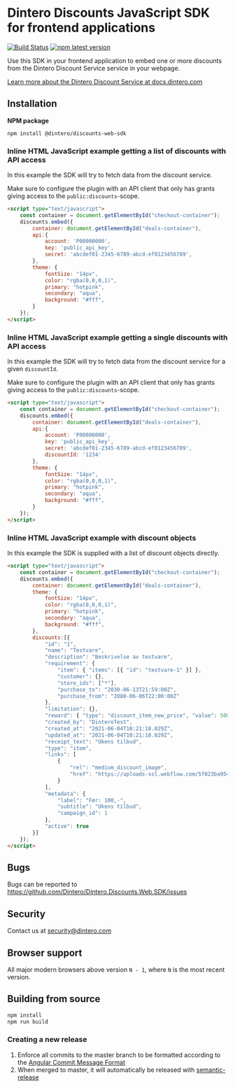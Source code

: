 # Dintero Discounts JavaScript SDK for frontend applications

[![Build Status](https://github.com/dintero/Dintero.Discounts.Web.SDK/workflows/CI/badge.svg)](https://github.com/dintero/Dintero.Discounts.Web.SDK/actions?query=workflow%3ACI+branch%3Amaster) [![npm latest version](https://img.shields.io/npm/v/@dintero/discounts-web-sdk/latest.svg)](https://www.npmjs.com/package/@dintero/discounts-web-sdk)

Use this SDK in your frontend application to embed one or more discounts from the Dintero Discount Service service in your webpage.

[Learn more about the Dintero Discount Service at docs.dintero.com](https://docs.dintero.com/docs/discount-service/)

## Installation

**NPM package**

```
npm install @dintero/discounts-web-sdk
```

### Inline HTML JavaScript example getting a list of discounts with API access

In this example the SDK will try to fetch data from the discount service.

Make sure to configure the plugin with an API client that only has grants giving access to the `public:discounts`-scope.

```html
<script type="text/javascript">
    const container = document.getElementById("checkout-container");
    discounts.embed({
        container: document.getElementById("deals-container"),
        api:{
            account: 'P00000000',
            key: 'public_api_key',
            secret: 'abcdef01-2345-6789-abcd-ef0123456789',
        },
        theme: {
            fontSize: "14px",
            color: "rgba(0,0,0,1)",
            primary: "hotpink",
            secondary: "aqua",
            background: "#fff",
        }
    });
</script>
```

### Inline HTML JavaScript example getting a single discounts with API access

In this example the SDK will try to fetch data from the discount service for a given `discountId`.

Make sure to configure the plugin with an API client that only has grants giving access to the `public:discounts`-scope.

```html
<script type="text/javascript">
    const container = document.getElementById("checkout-container");
    discounts.embed({
        container: document.getElementById("deals-container"),
        api:{
            account: 'P00000000',
            key: 'public_api_key',
            secret: 'abcdef01-2345-6789-abcd-ef0123456789',
            discountId: '1234'
        },
        theme: {
            fontSize: "14px",
            color: "rgba(0,0,0,1)",
            primary: "hotpink",
            secondary: "aqua",
            background: "#fff",
        }
    });
</script>
```

### Inline HTML JavaScript example with discount objects

In this example the SDK is supplied with a list of discount objects directly.

```html
<script type="text/javascript">
    const container = document.getElementById("checkout-container");
    discounts.embed({
        container: document.getElementById("deals-container"),
        theme: {
            fontSize: "14px",
            color: "rgba(0,0,0,1)",
            primary: "hotpink",
            secondary: "aqua",
            background: "#fff",
        },
        discounts:[{
            "id": "1",
            "name": "Testvare",
            "description": "Beskrivelse av testvare",
            "requirement": {
                "item": { "items": [{ "id": "testvare-1" }] },
                "customer": {},
                "store_ids": ["*"],
                "purchase_to": "2030-06-13T21:59:00Z",
                "purchase_from": "2080-06-06T22:00:00Z"
            },
            "limitation": {},
            "reward": { "type": "discount_item_new_price", "value": 5000 },
            "created_by": "DinteroTest",
            "created_at": "2021-06-04T10:21:18.029Z",
            "updated_at": "2021-06-04T10:21:18.029Z",
            "receipt_text": "Ukens tilbud",
            "type": "item",
            "links": [
                {
                    "rel": "medium_discount_image",
                    "href": "https://uploads-ssl.webflow.com/5f023ba9549ac22870f32943/5f1333ae5a496b0e0476975e_dintero-logo.svg"
                }
            ],
            "metadata": {
                "label": "Før: 100,-",
                "subtitle": "Ukens tilbud",
                "campaign_id": 1
            },
            "active": true
        }]
    });
</script>
```
## Bugs

Bugs can be reported to https://github.com/Dintero/Dintero.Discounts.Web.SDK/issues

## Security

Contact us at [security@dintero.com](mailto:security@dintero.com)

## Browser support

All major modern browsers above version `N - 1`, where `N` is the most recent version.

## Building from source

```bash
npm install
npm run build
```

### Creating a new release

1. Enforce all commits to the master branch to be formatted according to the
   [Angular Commit Message Format](https://github.com/angular/angular/blob/master/CONTRIBUTING.md#-commit-message-format)
2. When merged to master, it will automatically be released with
   [semantic-release](https://github.com/semantic-release/semantic-release)
